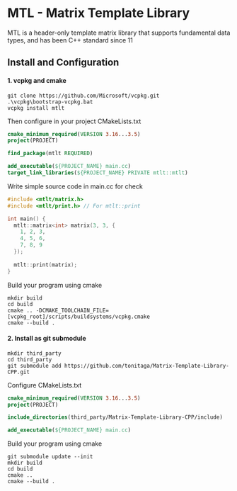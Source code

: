 # MTL - Matrix Template Library

MTL is a header-only template matrix library that supports fundamental data types, and has been C++ standard since 11

## Install and Configuration

#### 1. vcpkg and cmake

```shell
git clone https://github.com/Microsoft/vcpkg.git
.\vcpkg\bootstrap-vcpkg.bat
vcpkg install mtlt
```

Then configure in your project CMakeLists.txt

```cmake
cmake_minimum_required(VERSION 3.16...3.5)
project(PROJECT)

find_package(mtlt REQUIRED)

add_executable(${PROJECT_NAME} main.cc)
target_link_libraries(${PROJECT_NAME} PRIVATE mtlt::mtlt)
```

Write simple source code in main.cc for check
```c++
#include <mtlt/matrix.h>
#include <mtlt/print.h> // For mtlt::print

int main() {
  mtlt::matrix<int> matrix(3, 3, {
	1, 2, 3,
	4, 5, 6,
	7, 8, 9
  });
  
  mtlt::print(matrix);
}
```

Build your program using cmake
```shell
mkdir build
cd build
cmake .. -DCMAKE_TOOLCHAIN_FILE=[vcpkg_root]/scripts/buildsystems/vcpkg.cmake
cmake --build .
```

#### 2. Install as git submodule

```shell
mkdir third_party
cd third_party
git submodule add https://github.com/tonitaga/Matrix-Template-Library-CPP.git
```

Configure CMakeLists.txt
```cmake
cmake_minimum_required(VERSION 3.16...3.5)
project(PROJECT)

include_directories(third_party/Matrix-Template-Library-CPP/include)

add_executable(${PROJECT_NAME} main.cc)
```

Build your program using cmake

```shell
git submodule update --init
mkdir build
cd build
cmake ..
cmake --build .
```
